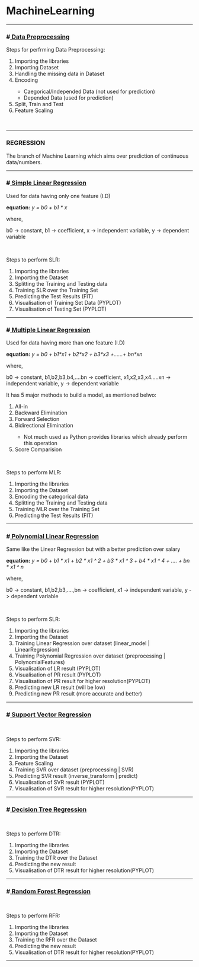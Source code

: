 # MachineLearning
<hr/>
<h3>#<a href="https://github.com/ayushved78/MachineLearning/tree/master/1.%20Regression/1.%20Data%20Preprocessing"> Data Preprocessing </a></h3>
<p>Steps for perfrming Data Preprocessing:<ol>
  <li> Importing the libraries </li>
  <li> Importing Dataset</li>
  <li> Handling the missing data in Dataset</li>
  <li> Encoding</li>
    <ul>
      <li> Caegorical/Independed Data (not used for prediction) </li>
      <li> Depended Data (used for prediction) </li>
    </ul>
  <li> Split, Train and Test </li>
  <li> Feature Scaling</li>
</ol></p>
<br/>
<hr/>
<h3>REGRESSION</h3>
<p>The branch of Machine Learning which aims over prediction of continuous data/numbers.</p>
<hr/>
<h3>#<a href="https://github.com/ayushved78/MachineLearning/tree/master/1.%20Regression/2.%20Simple%20Linear%20Regression"> Simple Linear Regression </a></h3>
<p> Used for data having only one feature (I.D)</p>
<p><strong>equation:</strong> <em> y = b0 + b1 * x </em></p>
<p>where,</p>
    b0 -> constant,
    b1 -> coefficient,
    x  -> independent variable,
    y  -> dependent variable
</p>
<br/>
<p> Steps to perform SLR:
<ol>
  <li> Importing the libraries </li>
  <li> Importing the Dataset</li>
  <li> Splitting the Training and Testing data</li>
  <li> Training SLR over the Training Set</li>
  <li> Predicting the Test Results (FIT)</li>
  <li> Visualisation of Training Set Data (PYPLOT)</li>
  <li> Visualisation of Testing Set (PYPLOT)</li>
</ol></p>
<hr/>
<h3>#<a href="https://github.com/ayushved78/MachineLearning/tree/master/1.%20Regression/3.%20Multiple%20Linear%20Regression"> Multiple Linear Regression </a></h3>
<p> Used for data having more than one feature (I.D)</p>
<p><strong>equation:</strong> <em> y = b0 + b1*x1 + b2*x2 + b3*x3 +......+ bn*xn</em></p>
<p>where,</p>
    b0 -> constant,
    b1,b2,b3,b4,....bn -> coefficient,
    x1,x2,x3,x4.....xn  -> independent variable,
    y  -> dependent variable
</p>
<p> It has 5 major methods to build a model, as mentioned belwo:</p>
<ol>
  <li> All-in</li>
  <li> Backward Elimination</li>
  <li> Forward Selection</li>
  <li> Bidirectional Elimination</li>
  <ul>
    <li> Not much used as Python provides libraries which already perform this operation</li>
  </ul>
  <li> Score Comparision</li>
</ol>
<br/>
<p>Steps to perform MLR:
<ol>
  <li> Importing the libraries </li>
  <li> Importing the Dataset</li>
  <li> Encoding the categorical data</li>
  <li> Splitting the Training and Testing data</li>
  <li> Training MLR over the Training Set</li>
  <li> Predicting the Test Results (FIT)</li>
</ol></p>
<hr/>
<h3>#<a href="https://github.com/ayushved78/MachineLearning/tree/master/1.%20Regression/4.%20Polynomial%20Regression"> Polynomial Linear Regression </a></h3>
<p> Same like the Linear Regression but with a better prediction over salary</p>
<p><strong>equation:</strong> <em> y = b0 + b1 * x1 + b2 * x1 ^ 2 + b3 * x1 ^ 3 + b4 * x1 ^ 4 + .... + bn * x1 ^ n </em></p>
<p>where,</p>
    b0 -> constant,
    b1,b2,b3,....,bn -> coefficient,
    x1  -> independent variable,
    y  -> dependent variable
</p>
<br/>
<p> Steps to perform SLR:
<ol>
  <li> Importing the libraries </li>
  <li> Importing the Dataset</li>
  <li> Training Linear Regression over dataset (linear_model | LinearRegression)</li>
  <li> Training Polynomial Regression over dataset (preprocessing | PolynomialFeatures)</li>
  <li> Visualisation of LR result (PYPLOT)</li>
  <li> Visualisation of PR result (PYPLOT)</li>
  <li> Visualisation of PR result for  higher resolution(PYPLOT)</li>
  <li> Predicting new LR result (will be low)</li>
  <li> Predicting new PR result (more accurate and better)</li>
</ol></p>
<hr/>
<h3>#<a href="https://github.com/ayushved78/MachineLearning/tree/master/1.%20Regression/5.%20SVR"> Support Vector Regression </a></h3>
<br/>
<p> Steps to perform SVR:
<ol>
  <li> Importing the libraries </li>
  <li> Importing the Dataset</li>
  <li> Feature Scaling</li>
  <li> Training SVR over dataset (preprocessing | SVR)</li>
  <li> Predicting SVR result (inverse_transform | predict)</li>
  <li> Visualisation of SVR result (PYPLOT)</li>
  <li> Visualisation of SVR result for  higher resolution(PYPLOT)</li>
</ol></p>
<hr/>
<h3>#<a href="https://github.com/ayushved78/MachineLearning/tree/master/1.%20Regression/6.%20Decision%20Tree%20Classification"> Decision Tree Regression </a></h3>
<br/>
<p> Steps to perform DTR:
<ol>
  <li> Importing the libraries </li>
  <li> Importing the Dataset</li>
  <li> Training the DTR over the Dataset</li>
  <li> Predicting the new result</li>
  <li> Visualisation of DTR result for higher resolution(PYPLOT)</li>
</ol></p>
<hr/>
<h3>#<a href="https://github.com/ayushved78/MachineLearning/tree/master/1.%20Regression/7.%20Random%20Forest%20Regression"> Random Forest Regression </a></h3>
<br/>
<p> Steps to perform RFR:
<ol>
  <li> Importing the libraries </li>
  <li> Importing the Dataset</li>
  <li> Training the RFR over the Dataset</li>
  <li> Predicting the new result</li>
  <li> Visualisation of DTR result for higher resolution(PYPLOT)</li>
</ol></p>
<hr/>